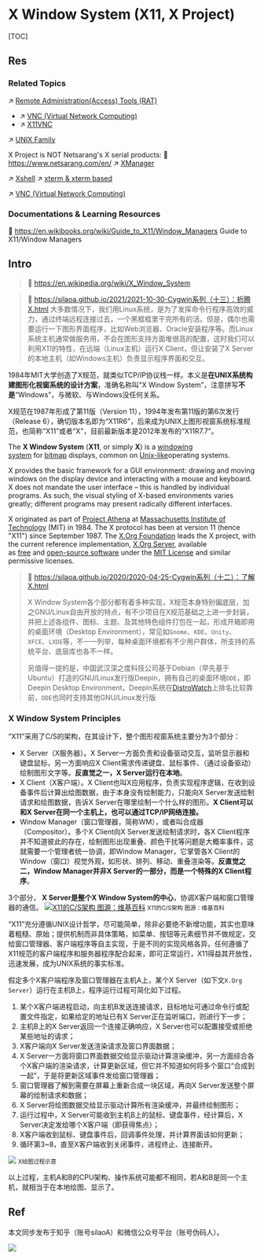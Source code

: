 # X Window System (X11, X Project)

[TOC]



## Res
### Related Topics
↗ [Remote Administration(Access) Tools (RAT)](../../../../../../../../🧰%20Generic%20Tools%20&%20Projects/Remote%20Administration(Access)%20Tools%20(RAT)/Remote%20Administration(Access)%20Tools%20(RAT).md)
- ↗ [VNC (Virtual Network Computing)](../../../../../../../../🧰%20Generic%20Tools%20&%20Projects/Remote%20Administration(Access)%20Tools%20(RAT)/VNC%20(Virtual%20Network%20Computing)/VNC%20(Virtual%20Network%20Computing).md)
- ↗ [X11VNC](../../../../../../../../🧰%20Generic%20Tools%20&%20Projects/Remote%20Administration(Access)%20Tools%20(RAT)/VNC%20(Virtual%20Network%20Computing)/X11VNC.md)

↗ [UNIX Family](../../../../../UNIX%20Family/UNIX%20Family.md)

X Project is NOT Netsarang's X serial products:
🔗 https://www.netsarang.com/en/
↗ [XManager](../XManager.md)

↗ [Xshell](../../../../../🐚%20Shell%20&%20Terminals%20(Console)/Terminal%20Emulators/📌%20Windows%20Console%20&%20ConPTY%20Based/Xshell.md)
↗ [xterm & xterm based](../../../../../🐚%20Shell%20&%20Terminals%20(Console)/Terminal%20Emulators/xterm%20&%20xterm%20based/xterm%20&%20xterm%20based.md)

↗ [VNC (Virtual Network Computing)](../../../../../../../../🧰%20Generic%20Tools%20&%20Projects/Remote%20Administration(Access)%20Tools%20(RAT)/VNC%20(Virtual%20Network%20Computing)/VNC%20(Virtual%20Network%20Computing).md)


### Documentations & Learning Resources
📂 https://en.wikibooks.org/wiki/Guide_to_X11/Window_Managers
Guide to X11/Window Managers



## Intro
> 🔗 https://en.wikipedia.org/wiki/X_Window_System

> 🔗 https://silaoa.github.io/2021/2021-10-30-Cygwin系列（十三）：折腾X.html
> 大多数情况下，我们用Linux系统，是为了发挥命令行程序高效的威力，通过终端远程连接过去，一个黑框框里干完所有的活。但是，偶尔也需要运行一下图形界面程序，比如Web浏览器、Oracle安装程序等。而Linux系统主机通常做服务用，不会在图形支持方面堆很高的配置，这时我们可以利用X11的特性，在远端（Linux主机）运行X Client，但让安装了X Server的本地主机（如Windows主机）负责显示程序界面和交互。

1984年MIT大学创造了X规范，就类似TCP/IP协议栈一样。本义是**在UNIX系统构建图形化视窗系统的设计方案**，准确名称叫“X Window System”，注意拼写**不是**“Windows”，与微软、与Windows没任何关系。

X规范在1987年形成了第11版（Version 11），1994年发布第11版的第6次发行（Release 6），确切版本名即为“X11R6”，后来成为UNIX上图形视窗系统标准规范，也简称“X11”或者“X”，目前最新版本是2012年发布的“X11R7.7”。

The **X Window System** (**X11**, or simply **X**) is a [windowing system](https://en.wikipedia.org/wiki/Windowing_system "Windowing system") for [bitmap](https://en.wikipedia.org/wiki/Bitmap "Bitmap") displays, common on [Unix-like](https://en.wikipedia.org/wiki/Unix-like "Unix-like")operating systems.

X provides the basic framework for a GUI environment: drawing and moving windows on the display device and interacting with a mouse and keyboard. X does not mandate the user interface – this is handled by individual programs. As such, the visual styling of X-based environments varies greatly; different programs may present radically different interfaces.

X originated as part of [Project Athena](https://en.wikipedia.org/wiki/Project_Athena "Project Athena") at [Massachusetts Institute of Technology](https://en.wikipedia.org/wiki/Massachusetts_Institute_of_Technology "Massachusetts Institute of Technology") (MIT) in 1984. The X protocol has been at version 11 (hence "X11") since September 1987. The [X.Org Foundation](https://en.wikipedia.org/wiki/X.Org_Foundation "X.Org Foundation") leads the X project, with the current reference implementation, [X.Org Server](https://en.wikipedia.org/wiki/X.Org_Server "X.Org Server"), available as [free](https://en.wikipedia.org/wiki/Free_software "Free software") and [open-source software](https://en.wikipedia.org/wiki/Open-source_software "Open-source software") under the [MIT License](https://en.wikipedia.org/wiki/MIT_License "MIT License") and similar permissive licenses.

> 🔗 https://silaoa.github.io/2020/2020-04-25-Cygwin系列（十二）：了解X.html
> 
> X Window System各个部分都有着多种实现，X规范本身特别偏底层，加之GNU/Linux自由开放的特点，有不少项目在X规范基础之上进一步封装，并把上述各组件、图标、主题、及其他特色组件打包在一起，形成开箱即用的桌面环境（Desktop Environment），常见如`Gnome`、`KDE`、`Unity`、`XFCE`、`LXDE`等，不一一列举，每种桌面环境都有不少用户群体，所支持的系统平台、底层库也各不一样。
> 
> 另值得一提的是，中国武汉深之度科技公司基于Debian（早先基于Ubuntu）打造的GNU/Linux发行版Deepin，拥有自己的桌面环境`DDE`，即Deepin Desktop Environment，Deepin系统在[DistroWatch](https://distrowatch.com/)上排名比较靠前，`DDE`也同时支持其他GNU/Linux发行版


### X Window System Principles
“X11”采用了C/S的架构，在其设计下，整个图形视窗系统主要分为3个部分：
- X Server（X服务器）。X Server一方面负责和设备驱动交互，监听显示器和键盘鼠标，另一方面响应X Client需求传递键盘、鼠标事件、（通过设备驱动）绘制图形文字等。**反直觉之一，X Server运行在本地**。
- X Client（X客户端）。X Client也叫X应用程序，负责实现程序逻辑，在收到设备事件后计算出绘图数据，由于本身没有绘制能力，只能向X Server发送绘制请求和绘图数据，告诉X Server在哪里绘制一个什么样的图形。**X Client可以和X Server在同一个主机上，也可以通过TCP/IP网络连接。**
- Window Manager（窗口管理器，简称WM），或者叫合成器（Compositor）。多个X Client向X Server发送绘制请求时，各X Client程序并不知道彼此的存在，绘制图形出现重叠、颜色干扰等问题是大概率事件，这就需要一个管理者统一协调，即Window Manager，它掌管各X Client的Window（窗口）视觉外观，如形状、排列、移动、重叠渲染等。**反直觉之二，Window Manager并非X Server的一部分，而是一个特殊的X Client程序**。

3个部分， **X Server是整个X Window System的中心**，协调X客户端和窗口管理器的通信。
[![X11的C/S架构 图源：维基百科](https://pic2.zhimg.com/80/v2-46b872d09eb863a65d3064dae6cdf67a_720w.png)](https://pic2.zhimg.com/80/v2-46b872d09eb863a65d3064dae6cdf67a_720w.png "X11的C/S架构 图源：维基百科")
<small>X11的C/S架构 图源：维基百科</small>

“X11”充分遵循UNIX设计哲学，尽可能简单，除非必要绝不新增功能，其实也意味着粗糙、原始；提供机制而非具体策略，如菜单、按钮等元素细节并不做规定，交给窗口管理器、客户端程序等自主实现，于是不同的实现风格各异。任何遵循了X11规范的客户端程序和服务器程序配合起来，即可正常运行，X11得益其开放性，迅速发展，成为UNIX系统的事实标准。

假定多个X客户端程序及窗口管理器在主机A上，某个X Server（如下文`X.Org Server`）运行在主机B上，程序运行过程可简化如下过程。
1. 某个X客户端进程启动，向主机B发送连接请求，目标地址可通过命令行或配置文件指定，如果给定的地址已有X Server正在监听端口，则进行下一步；
2. 主机B上的X Server返回一个连接正确响应，X Server也可以配置接受或拒绝某些地址的请求；
3. X客户端向X Server发送渲染请求及窗口界面数据；
4. X Server一方面将窗口界面数据交给显示驱动计算渲染缓冲，另一方面综合各个X客户端的渲染请求，计算更新区域，但它并不知道如何将多个窗口“合成到一起”，于是将更新区域事件发给窗口管理器；
5. 窗口管理器了解到需要在屏幕上重新合成一块区域，再向X Server发送整个屏幕的绘制请求和数据；
6. X Server将绘图数据交给显示驱动计算所有渲染缓冲，并最终绘制图形；
7. 运行过程中，X Server可能收到主机B上的鼠标、键盘事件，经计算后，X Server决定发给哪个X客户端（即获得焦点）；
8. X客户端收到鼠标、键盘事件后，回调事件处理，并计算界面该如何更新；
9. 循环第3~8，直至X客户端收到关闭事件，进程终止、连接断开。

![](../../../../../../../../../../Assets/Pics/Screenshot%202024-02-16%20at%201.25.38AM.png)
<small>X绘图过程示意</small>

以上过程，主机A和B的CPU架构、操作系统可能都不相同，若A和B是同一个主机，就相当于在本地绘图、显示了。



## Ref
[👍 Cygwin系列（十二）：了解X]: https://silaoa.github.io/2020/2020-04-25-Cygwin系列（十二）：了解X.html

 [👍 Cygwin系列（十三）：折腾X]: https://silaoa.github.io/2021/2021-10-30-Cygwin系列（十三）：折腾X.html

本文同步发布于知乎（账号silaoA）和微信公众号平台（账号伪码人）。

[👍 How X Window Managers Work, And How To Write One (Part I)]: https://jichu4n.com/posts/how-x-window-managers-work-and-how-to-write-one-part-i/
[Basic Window Manager]: https://github.com/jichu4n/basic_wm

[X-Window介绍与使用 | CSDN]: http://t.csdnimg.cn/y5MMe
![](../../../../../../../../../../Assets/Pics/Pasted%20image%2020240603224347.png)
